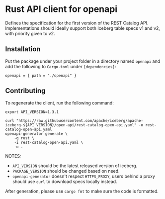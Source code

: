 # Rust API client for openapi

Defines the specification for the first version of the REST Catalog API. Implementations should ideally support both Iceberg table specs v1 and v2, with priority given to v2.

## Installation

Put the package under your project folder in a directory named `openapi` and add the following to `Cargo.toml` under `[dependencies]`:

```
openapi = { path = "./openapi" }
```

## Contributing

To regenerate the client, run the following command:

```shell
export API_VERSION=1.3.1

curl "https://raw.githubusercontent.com/apache/iceberg/apache-iceberg-${API_VERSION}/open-api/rest-catalog-open-api.yaml" -o rest-catalog-open-api.yaml
openapi-generator generate \
    -g rust \
    -i rest-catalog-open-api.yaml \
    -o .
```

NOTES:

- `API_VERSION` should be the latest released version of iceberg.
- `PACKAGE_VERSION` should be changed based on need.
- `openapi-generator` doesn't respect `HTTPS_PROXY`, users behind a proxy should use `curl` to download specs locally instead.

After generation, please use `cargo fmt` to make sure the code is formatted.
